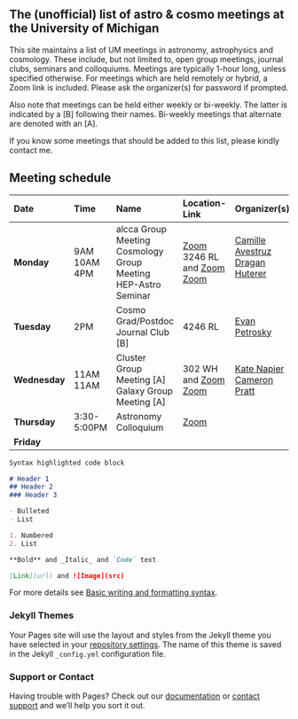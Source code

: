## The (unofficial) list of astro & cosmo meetings at the University of Michigan

This site maintains a list of UM meetings in astronomy, astrophysics and cosmology. These include, but not limited to, open group meetings, journal clubs, seminars and colloquiums. Meetings are typically 1-hour long, unless specified otherwise. For meetings which are held remotely or hybrid, a Zoom link is included. Please ask the organizer(s) for password if prompted.

Also note that meetings can be held either weekly or bi-weekly. The latter is indicated by a [B] following their names. Bi-weekly meetings that alternate are denoted with an [A].

If you know some meetings that should be added to this list, please kindly contact me.

## Meeting schedule

| Date        | Time          | Name                                            | Location-Link | Organizer(s) |
| :---------- | :------------ | :---------------------------------------------- | :------------ | :----------- |
| **Monday**     | 9AM <br> 10AM <br> 4PM | alcca Group Meeting <br> Cosmology Group Meeting <br> HEP-Astro Seminar  | [Zoom](https://umich.zoom.us/j/6514677175?pwd=ZC9jMU0yclFlQmEwZmUzdlpxL2xhQT09) <br> 3246 RL and [Zoom](https://umich.zoom.us/j/3169541237) <br> [Zoom](https://umich.zoom.us/j/91409362110)  | [Camille Avestruz](mailto:cavestru@umich.edu) <br> [Dragan Huterer](mailto:huterer@umich.edu) <br> $~$       |
| **Tuesday**     | 2PM        |  Cosmo Grad/Postdoc Journal Club [B]    | 4246 RL		   | [Evan Petrosky](mailto:epetros@umich.edu.)
| **Wednesday** | 11AM <br> 11AM | Cluster Group Meeting [A] <br> Galaxy Group Meeting [A]    | 302 WH and [Zoom]( https://umich.zoom.us/j/5476652018) <br> [Zoom](https://umich.zoom.us/j/9865861899)      | [Kate Napier](mailto:kanapier@umich.edu) <br> [Cameron Pratt](mailto:campratt@umich.edu)
| **Thursday**    | 3:30-5:00PM        | Astronomy Colloquium      | [Zoom](https://umich.zoom.us/j/97444738063)         |
| **Friday**      |         |       | 		   |

```markdown
Syntax highlighted code block

# Header 1
## Header 2
### Header 3

- Bulleted
- List

1. Numbered
2. List

**Bold** and _Italic_ and `Code` text

[Link](url) and ![Image](src)
```

For more details see [Basic writing and formatting syntax](https://docs.github.com/en/github/writing-on-github/getting-started-with-writing-and-formatting-on-github/basic-writing-and-formatting-syntax).

### Jekyll Themes

Your Pages site will use the layout and styles from the Jekyll theme you have selected in your [repository settings](https://github.com/MinhLCTP/UM_Astro-Cosmo_Meetings/settings/pages). The name of this theme is saved in the Jekyll `_config.yml` configuration file.

### Support or Contact

Having trouble with Pages? Check out our [documentation](https://docs.github.com/categories/github-pages-basics/) or [contact support](https://support.github.com/contact) and we’ll help you sort it out.
